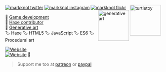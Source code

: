 [![markknol twitter](https://img.shields.io/twitter/follow/mknol?color=1DA1F2&logo=twitter&style=for-the-badge)](https://twitter.com/mknol)
[![markknol instagram](https://img.shields.io/badge/instagram-markknol-red?style=for-the-badge&logo=instagram)](https://www.instagram.com/markknol/)
[![markknol flickr](https://img.shields.io/badge/flickr-markknol-pink?style=for-the-badge&logo=flickr)](https://www.flickr.com/photos/markknol)
<a href="https://turtletoy.net/user/markknol"><img height="100" alt="turtletoy" align=right src="https://turtletoy.net/thumbnail/68ef188d1f.jpg"/></a>
<a href="https://www.curioos.com/markknol"><img height="100" alt="generative art" align=right src="https://farm3.staticflickr.com/2704/4315734932_9a06cc6afb_z.jpg"/></a>

📒 [Game development](https://games.stroep.nl)  
📙 [Haxe contributor](https://haxe.org)  
📘 [Generative art](https://www.curioos.com/markknol)  
🏷️ Haxe 🏷️ HTML5 🏷️ JavaScript 🏷️ ES6 🏷️ Procedural art

[![Website](https://img.shields.io/website?label=blog.stroep.nl&style=for-the-badge&url=https%3A%2F%2Fblog.stroep.nl)](https://blog.stroep.nl)  
[![Website](https://img.shields.io/website?label=interactive-fretboard.com&style=for-the-badge&url=https%3A%2F%2Finteractive-fretboard.com)](https://interactive-fretboard.com) 🎸

> Support me too at [patreon](https://patreon.com/markknol) or [paypal](http://paypal.me/markknol)
